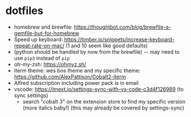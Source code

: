 # dotfiles

- homebrew and brewfile: https://thoughtbot.com/blog/brewfile-a-gemfile-but-for-homebrew
- Speed up keyboard: https://timber.io/snippets/increase-keyboard-repeat-rate-on-mac/ (1 and 10 seem like good defaults)
- (python should be handled by now from the brewfile) -- may need to use `pip3` instead of `pip`
- oh-my-zsh: https://ohmyz.sh/
- iterm theme: wes bos theme and my specific theme: https://github.com/AlexPattison/Cobalt2-iterm
- Alfred subscription including power pack is in email
- vscode: https://itnext.io/settings-sync-with-vs-code-c3d4f126989 (to sync settings)
  - search "cobalt 3" on the extension store to find my specific version (more italics baby!) (this may already be covered by settings-sync)
